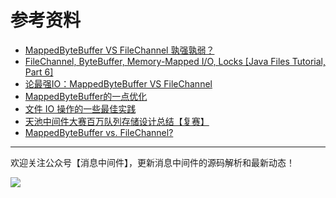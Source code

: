 # 参考资料

* [MappedByteBuffer VS FileChannel 孰强孰弱？](https://juejin.cn/post/6844903842472001550)
* [FileChannel, ByteBuffer, Memory-Mapped I/O, Locks [Java Files Tutorial, Part 6]](https://www.happycoders.eu/java/filechannel-bytebuffer-memory-mapped-file-locks/)
* [论最强IO：MappedByteBuffer VS FileChannel](https://blog.csdn.net/alex_xfboy/article/details/90174840)
* [MappedByteBuffer的一点优化](https://lishoubo.github.io/2017/09/27/MappedByteBuffer%E7%9A%84%E4%B8%80%E7%82%B9%E4%BC%98%E5%8C%96/)
* [文件 IO 操作的一些最佳实践](https://www.cnkirito.moe/file-io-best-practise/)
* [天池中间件大赛百万队列存储设计总结【复赛】](https://www.cnkirito.moe/mq-million-queue/)
* [MappedByteBuffer vs. FileChannel?](https://www.mo4tech.com/mappedbytebuffer-vs-filechannel.html)

---

欢迎关注公众号【消息中间件】，更新消息中间件的源码解析和最新动态！

![](https://scarb-images.oss-cn-hangzhou.aliyuncs.com/img/202205170102971.jpg)
